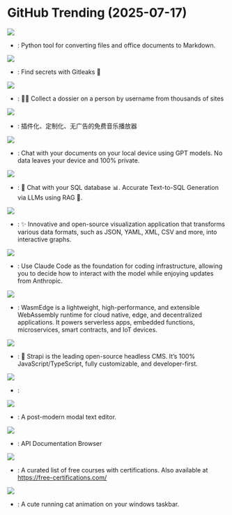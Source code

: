 # GitHub Trending (2025-07-17)

![](https://img.shields.io/badge/Python-New%201-green?style=flat-square&logo=appveyor)
- [](https://github.comundefined): Python tool for converting files and office documents to Markdown.

![](https://img.shields.io/badge/Go-New%2094-green?style=flat-square&logo=appveyor)
- [](https://github.comundefined): Find secrets with Gitleaks 🔑

![](https://img.shields.io/badge/Python-New%20165-green?style=flat-square&logo=appveyor)
- [](https://github.comundefined): 🕵️‍♂️ Collect a dossier on a person by username from thousands of sites

![](https://img.shields.io/badge/TypeScript-New%20321-green?style=flat-square&logo=appveyor)
- [](https://github.comundefined): 插件化、定制化、无广告的免费音乐播放器

![](https://img.shields.io/badge/Python-New%20353-green?style=flat-square&logo=appveyor)
- [](https://github.comundefined): Chat with your documents on your local device using GPT models. No data leaves your device and 100% private.

![](https://img.shields.io/badge/Python-New%20283-green?style=flat-square&logo=appveyor)
- [](https://github.comundefined): 🤖 Chat with your SQL database 📊. Accurate Text-to-SQL Generation via LLMs using RAG 🔄.

![](https://img.shields.io/badge/TypeScript-New%2068-green?style=flat-square&logo=appveyor)
- [](https://github.comundefined): ✨ Innovative and open-source visualization application that transforms various data formats, such as JSON, YAML, XML, CSV and more, into interactive graphs.

![](https://img.shields.io/badge/TypeScript-New%20364-green?style=flat-square&logo=appveyor)
- [](https://github.comundefined): Use Claude Code as the foundation for coding infrastructure, allowing you to decide how to interact with the model while enjoying updates from Anthropic.

![](https://img.shields.io/badge/C%2B%2B-New%2034-green?style=flat-square&logo=appveyor)
- [](https://github.comundefined): WasmEdge is a lightweight, high-performance, and extensible WebAssembly runtime for cloud native, edge, and decentralized applications. It powers serverless apps, embedded functions, microservices, smart contracts, and IoT devices.

![](https://img.shields.io/badge/TypeScript-New%2048-green?style=flat-square&logo=appveyor)
- [](https://github.comundefined): 🚀 Strapi is the leading open-source headless CMS. It’s 100% JavaScript/TypeScript, fully customizable, and developer-first.

![](https://img.shields.io/badge/Python-New%20190-green?style=flat-square&logo=appveyor)
- [](https://github.comundefined): 

![](https://img.shields.io/badge/Rust-New%2084-green?style=flat-square&logo=appveyor)
- [](https://github.comundefined): A post-modern modal text editor.

![](https://img.shields.io/badge/Ruby-New%2016-green?style=flat-square&logo=appveyor)
- [](https://github.comundefined): API Documentation Browser

![](https://img.shields.io/badge/none-New%2040-green?style=flat-square&logo=appveyor)
- [](https://github.comundefined): A curated list of free courses with certifications. Also available at https://free-certifications.com/

![](https://img.shields.io/badge/C%23-New%20198-green?style=flat-square&logo=appveyor)
- [](https://github.comundefined): A cute running cat animation on your windows taskbar.

